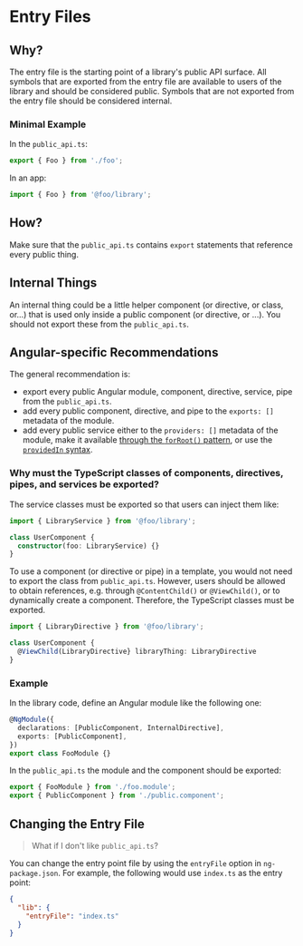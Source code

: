 # Entry Files

## Why?

The entry file is the starting point of a library's public API surface.
All symbols that are exported from the entry file are available to users of the library and should be considered public.
Symbols that are not exported from the entry file should be considered internal.

### Minimal Example

In the `public_api.ts`:

```ts
export { Foo } from './foo';
```

In an app:

```ts
import { Foo } from '@foo/library';
```

## How?

Make sure that the `public_api.ts` contains `export` statements that reference every public thing.

## Internal Things

An internal thing could be a little helper component (or directive, or class, or...) that is used only inside a public component (or directive, or ...).
You should not export these from the `public_api.ts`.

## Angular-specific Recommendations

The general recommendation is:

- export every public Angular module, component, directive, service, pipe from the `public_api.ts`.
- add every public component, directive, and pipe to the `exports: []` metadata of the module.
- add every public service either to the `providers: []` metadata of the module, make it available [through the `forRoot()` pattern](https://angular.io/guide/ngmodule-faq#what-is-the-forroot-method), or use the [`providedIn` syntax](https://angular.io/tutorial/toh-pt4#provide-the-heroservice).

### Why must the TypeScript classes of components, directives, pipes, and services be exported?

The service classes must be exported so that users can inject them like:

```ts
import { LibraryService } from '@foo/library';

class UserComponent {
  constructor(foo: LibraryService) {}
}
```

To use a component (or directive or pipe) in a template, you would not need to export the class from `public_api.ts`.
However, users should be allowed to obtain references, e.g. through `@ContentChild()` or `@ViewChild()`, or to dynamically create a component.
Therefore, the TypeScript classes must be exported.

```ts
import { LibraryDirective } from '@foo/library';

class UserComponent {
  @ViewChild(LibraryDirective} libraryThing: LibraryDirective
}
```

### Example

In the library code, define an Angular module like the following one:

```ts
@NgModule({
  declarations: [PublicComponent, InternalDirective],
  exports: [PublicComponent],
})
export class FooModule {}
```

In the `public_api.ts` the module and the component should be exported:

```ts
export { FooModule } from './foo.module';
export { PublicComponent } from './public.component';
```

## Changing the Entry File

> What if I don't like `public_api.ts`?

You can change the entry point file by using the `entryFile` option in `ng-package.json`.
For example, the following would use `index.ts` as the entry point:

```json
{
  "lib": {
    "entryFile": "index.ts"
  }
}
```
